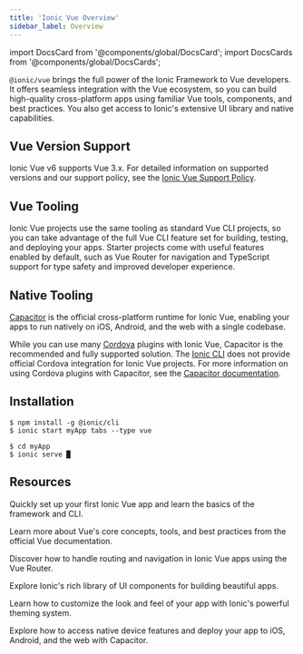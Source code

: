 ```yaml
---
title: 'Ionic Vue Overview'
sidebar_label: Overview
---
```


<head>
  <title>Ionic Vue Overview | Vue.js Framework Documentation</title>
  <meta
    name="description"
    content="Read this overview to learn how Ionic Vue combines the core Ionic Framework with the tooling and APIs that are tailored to Vue.js developers."
  />
</head>

import DocsCard from '@components/global/DocsCard';
import DocsCards from '@components/global/DocsCards';

`@ionic/vue` brings the full power of the Ionic Framework to Vue developers. It offers seamless integration with the Vue ecosystem, so you can build high-quality cross-platform apps using familiar Vue tools, components, and best practices. You also get access to Ionic's extensive UI library and native capabilities.

## Vue Version Support

Ionic Vue v6 supports Vue 3.x. For detailed information on supported versions and our support policy, see the [Ionic Vue Support Policy](/docs/reference/support#ionic-vue).

## Vue Tooling

Ionic Vue projects use the same tooling as standard Vue CLI projects, so you can take advantage of the full Vue CLI feature set for building, testing, and deploying your apps. Starter projects come with useful features enabled by default, such as Vue Router for navigation and TypeScript support for type safety and improved developer experience.

## Native Tooling

[Capacitor](https://capacitorjs.com) is the official cross-platform runtime for Ionic Vue, enabling your apps to run natively on iOS, Android, and the web with a single codebase.

While you can use many [Cordova](https://cordova.apache.org/) plugins with Ionic Vue, Capacitor is the recommended and fully supported solution. The [Ionic CLI](../cli.md) does not provide official Cordova integration for Ionic Vue projects. For more information on using Cordova plugins with Capacitor, see the [Capacitor documentation](https://capacitorjs.com/docs/cordova).

## Installation

```shell-session
$ npm install -g @ionic/cli
$ ionic start myApp tabs --type vue

$ cd myApp
$ ionic serve █
```

## Resources

<DocsCards>

<DocsCard header="Getting Started" href="quickstart" icon="/icons/guide-quickstart-icon.png">
  <p>Quickly set up your first Ionic Vue app and learn the basics of the framework and CLI.</p>
</DocsCard>

<DocsCard header="Vue Documentation" href="https://vuejs.org/guide/introduction.html" icon="/icons/logo-vue-icon.png">
  <p>Learn more about Vue's core concepts, tools, and best practices from the official Vue documentation.</p>
</DocsCard>

<DocsCard header="Navigation" href="navigation" icon="/icons/component-navigation-icon.png">
  <p>Discover how to handle routing and navigation in Ionic Vue apps using the Vue Router.</p>
</DocsCard>

<DocsCard header="Components" href="/docs/components" icon="/icons/guide-components-icon.png">
  <p>Explore Ionic's rich library of UI components for building beautiful apps.</p>
</DocsCard>

<DocsCard header="Theming" href="/docs/theming/basics" icon="/icons/guide-theming-icon.png">
  <p>Learn how to customize the look and feel of your app with Ionic's powerful theming system.</p>
</DocsCard>

<DocsCard header="Capacitor Documentation" href="https://capacitorjs.com/docs/" icon="/icons/guide-capacitor-icon.png">
  <p>Explore how to access native device features and deploy your app to iOS, Android, and the web with Capacitor.</p>
</DocsCard>

</DocsCards>
